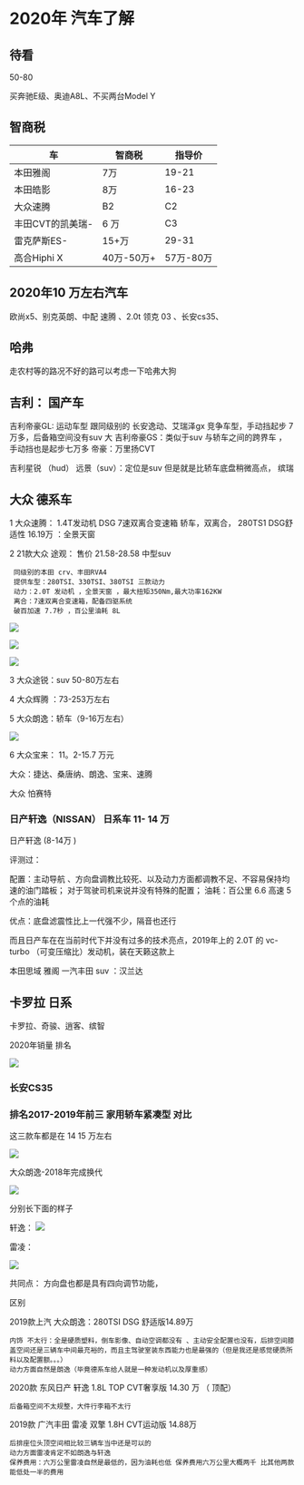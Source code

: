 # 2020年 汽车了解





## 待看
50-80

买奔驰E级、奥迪A8L、不买两台Model Y

## 智商税


车 | 智商税 | 指导价
---------|----------|---------
本田雅阁 | 7万   | 19-21
本田皓影 | 8万   | 16-23
大众速腾 | B2 | C2
丰田CVT的凯美瑞-|6 万 | C3
雷克萨斯ES-|15+万 | 29-31
高合Hiphi X|40万-50万+|57万-80万





## 2020年10 万左右汽车


欧尚x5、别克英朗、中配 速腾 、2.0t 领克 03 、长安cs35、

## 哈弗

走农村等的路况不好的路可以考虑一下哈弗大狗

## 吉利： 国产车

吉利帝豪GL: 运动车型 跟同级别的 长安逸动、艾瑞泽gx 竞争车型，手动挡起步 7万多，后备箱空间没有suv 大
吉利帝豪GS：类似于suv 与轿车之间的跨界车 ， 手动挡也是起步七万多
    帝豪：万里扬CVT

吉利星锐 （hud）
远景（suv）：定位是suv 但是就是比轿车底盘稍微高点，
缤瑞

## 大众 德系车

1 大众速腾：  1.4T发动机 DSG 7速双离合变速箱
    轿车，双离合，
        280TS1 DSG舒适性 16.19万 ：全景天窗 


2 21款大众 途观： 售价 21.58-28.58 中型suv

     同级别的本田 crv、丰田RVA4
     提供车型：280TSI、330TSI、380TSI 三款动力
     动力：2.0T 发动机 ，全景天窗 ，最大扭矩350Nm,最大功率162KW
     离合：7速双离合变速箱，配备四驱系统
     破百加速 7.7秒 ，百公里油耗 8L

![](assets/10002/08/01/100-1614419548868.png)

![](assets/10002/08/01/100-1614419565601.png)


![](assets/10002/08/01/100-1614419840548.png)


3 大众途锐：suv 50-80万左右

4 大众辉腾 ：73-253万左右


5 大众朗逸：轿车（9-16万左右） 

![](assets/10002/08/01/100-1614420984540.png)

6 大众宝来： 11。2-15.7 万元


大众：捷达、桑唐纳、朗逸、宝来、速腾

大众 怕赛特


### 日产轩逸（NISSAN） 日系车  11- 14 万

日产轩逸 (8-14万 )



评测过：

配置：主动导航 、方向盘调教比较死、以及动力方面都调教不足、不容易保持均速的油门踏板； 对于驾驶司机来说并没有特殊的配置；
油耗：百公里 6.6 高速 5 个点的油耗 

优点：底盘滤震性比上一代强不少，隔音也还行

而且日产车在在当前时代下并没有过多的技术亮点，2019年上的 2.0T 的 vc-turbo （可变压缩比）发动机，装在天籁这款上


本田思域
雅阁
一汽丰田 suv ：汉兰达


## 卡罗拉 日系


卡罗拉、奇骏、逍客、缤智


2020年销量 排名

![](assets/10002/08/01/100-1614409960289.png)


### 长安CS35

### 排名2017-2019年前三 家用轿车紧凑型 对比


这三款车都是在 14 15 万左右 


![](assets/10002/08/01/100-1615093937572.png)

大众朗逸-2018年完成换代

![](assets/10002/08/01/100-1615094041223.png)

分别长下面的样子

轩逸：
![](assets/10002/08/01/100-1615094883834.png)

雷凌：

![](assets/10002/08/01/100-1615094918992.png)

共同点：
    方向盘也都是具有四向调节功能，


区别

2019款上汽 大众朗逸：280TSI DSG 舒适版14.89万

    内饰 不太行：全是硬质塑料，倒车影像、自动空调都没有 、主动安全配置也没有，后排空间膝盖空间还是三辆车中间最充裕的，而且主驾驶室装东西能力也是最强的（但是我还是感觉硬质所料以及配置额。。。）
    动力方面自然是朗逸（毕竟德系车给人就是一种发动机以及厚重感）

2020款 东风日产 轩逸 1.8L TOP CVT奢享版 14.30 万 （ 顶配）

    后备箱空间不太规整，大件行李箱不太行

2019款 广汽丰田 雷凌 双擎  1.8H CVT运动版 14.88万

    后排座位头顶空间相比较三辆车当中还是可以的
    动力方面雷凌肯定不如朗逸与轩逸
    保养费用：六万公里雷凌自然是最低的，因为油耗也低 保养费用六万公里大概两千 比其他两款能低处一半的费用
